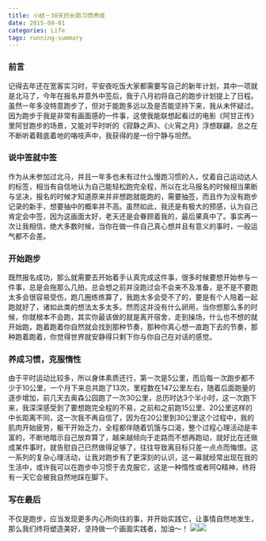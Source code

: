 ```yaml
---
title: 小结－30天的长跑习惯养成
date: 2015-09-01
categories: Life
tags: running-summary
---
```


### 前言
记得去年还在宽客实习时，平安夜吃饭大家都需要写自己的新年计划，其中一项就是北马了，今年在报名并意外中签后，我于八月初将自己的跑步计划提上了日程。虽然一年多没特意跑步了，但对于能跑多远以及是否能坚持下来，我从未怀疑过。因为跑步于我是非常有画面感的一件事，这使我能联想起看过的电影《阿甘正传》里阿甘跑步的场景，又能对平时听的《寂静之声》、《火宵之月》浮想联翩，总之在不断听着鞋底着地的咯吱声中，我获得的是一份宁静与坦然。

### 说中签就中签
作为从未参加过北马，并且一年多也未有过什么慢跑习惯的人，仗着自己运动达人的标签，相当有自信地认为自己能轻松跑完全程，所以在北马报名的时候相当果断与坚决，报名的时候才知道原来并非想跑就能跑的，需要抽签，而且作为没有跑步记录的新手，想要抽中的概率并不高。虽然如此，我还是有极大的预感，认为自己肯定会中签，因为这画面太好，老天还是会眷顾着我的，最后果真中了。事实再一次让我相信，绝大多数时候，当你在做一件自己真心想并且有意义的事时，一般运气都不会差。

### 开始跑步
既然报名成功，那么就需要去开始着手认真完成这件事，很多时候要想开始参与一件事，总是会拖那么几拍，总会想之前并没跑过会不会来不及准备，是不是不要跑太多会很容易受伤，跑几圈练练算了，我跑太多会受不了的，要是有个人陪着一起跑就好了，诸如此类的想法太多太多。然而这并没有什么卵用，当你想那么多的时候，你就根本不会跑，其实你最该做的就是离开宿舍，走到操场，什么也不想的就开始跑，跑着跑着你自然就会找到那种节奏，那种你真心想一直跑下去的节奏，那种跑着跑着，你觉得世界就安静得只剩下你与你自己在对话的感觉。

### 养成习惯，克服惰性
由于平时运动比较多，所以身体素质还行，第一次是5公里，而后每一次跑步都不少于10公里，一个月下来总共跑了13次，里程数在147公里左右，随着后面跑量的逐步增加，前几天去奥森公园跑了一次30公里，总历时达3个半小时，这一次跑下来，我深深感受到了要想跑完全程的不易，之前和之前跑15公里、20公里这样的中长距离不同，这一次我不再自信了，因为在20公里到30公里这个过程中，我的肌肉开始疲劳，躯干开始乏力，全程都伴随着饥饿与口渴，整个过程心理活动是丰富的，不断地暗示自己放弃算了，越来越倾向于走路而不想再跑动，就好比在还做成某件事时，就告慰自己已然做得足够了，往往导致离目标只差一点点而悔恨。这一系列的复杂心理活动，让我对跑步有了更深刻的认识，这一幕就经常出现在我的生活中，或许我可以在跑步中习惯于去克服它，这是一种惰性或者阿Q精神，终将有一天它会被我自然地踩在脚下。

### 写在最后
不仅是跑步，应当发现更多内心所向往的事，并开始实践它，让事情自然地发生，那么我们终将塑造美好，坚持做一个画面实践者，加油～！
<img src="http://7xja3v.com1.z0.glb.clouddn.com/IMG_0246.jpg"><img src="http://7xja3v.com1.z0.glb.clouddn.com/IMG_0098.jpg">
